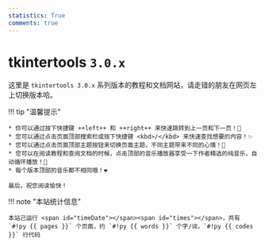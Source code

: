```yaml
---
statistics: True
comments: true
---
```


# tkintertools `3.0.x`

这里是 `tkintertools 3.0.x` 系列版本的教程和文档网站，请走错的朋友在网页左上切换版本哈。

!!! tip "温馨提示"

    * 你可以通过按下快捷键 ++left++ 和 ++right++ 来快速跳转到上一页和下一页！🎉
    * 您可以通过点击页面顶部搜索栏或按下快捷键 <kbd>/</kbd> 来快速查找想要的内容！✨
    * 您可以通过点击页面顶部主题按钮来切换页面主题，不同主题带来不同的心情！🎨
    * 您可以在阅读教程和查阅文档的时候，点击顶部的音乐播放器享受一下作者精选的纯音乐，自动循环播放！🎈
    * 每个版本顶部的音乐都不相同哦！❤️

    最后，祝您阅读愉快！

!!! note "本站统计信息"

    本站己运行 <span id="timeDate"></span><span id="times"></span>，共有 `#!py {{ pages }}` 个页面，约 `#!py {{ words }}` 个字/词，`#!py {{ codes }}` 行代码
